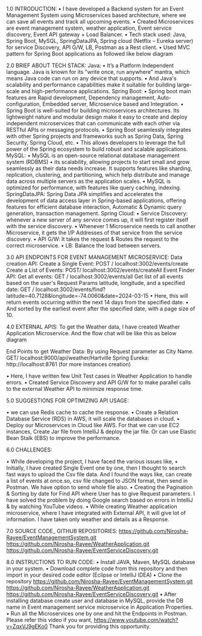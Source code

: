 1.0	INTRODUCTION:
•	I have developed a Backend system for an Event Management System using Microservices based architecture, where we can save all events and track all upcoming events.
•	Created Microservices are event management system, weather application, Event service discovery, Event API gateway + Load Balancer.
•	Tech stack used: Java, Spring Boot, MySQL, SpringDataJPA, Spring cloud (Netflix – Eureka server) for service Discovery, API G/W, LB, Postman as a Rest client.
•	Used MVC pattern for Spring Boot applications as followed like below diagram 
 
2.0	BRIEF ABOUT TECH STACK:
Java: 
•	It’s a Platform Independent language. Java is known for its "write once, run anywhere" mantra, which means Java code can run on any device that supports. 
•	And Java's scalability and performance capabilities make it suitable for building large-scale and high-performance applications.
Spring Boot: 
•	Spring boot main features are Rapid development, Dependency management, Auto-configuration, Embedded server, Microservice based and Integration.
•	Spring Boot is well-suited for building microservices architectures. Its lightweight nature and modular design make it easy to create and deploy independent microservices that can communicate with each other via RESTful APIs or messaging protocols.
•	Spring Boot seamlessly integrates with other Spring projects and frameworks such as Spring Data, Spring Security, Spring Cloud, etc. 
•	This allows developers to leverage the full power of the Spring ecosystem to build robust and scalable applications.
MySQL:
•	MySQL is an open-source relational database management system (RDBMS)
•	its scalability, allowing projects to start small and grow seamlessly as their data needs increase. It supports features like sharding, replication, clustering, and partitioning, which help distribute and manage data across multiple servers as the application scales.
•	MySQL is optimized for performance, with features like query caching, indexing.
SpringDataJPA:
Spring Data JPA simplifies and accelerates the development of data access layer in Spring-based applications, offering features for efficient database interaction, Automatic & Dynamic query generation, transaction management.
Spring Cloud:
•	Service Discovery: whenever a new server of any service comes up, it will first register itself with the service discovery. 
•	Whenever 1 Microservice needs to call another Microservice, it gets the I/P Addresses of that service from the service discovery.
•	API G/W: It takes the request & Routes the request to the correct microservice.
•	LB: Balance the load between servers.

3.0	API ENDPOINTS FOR EVENT MANAGEMENT MICROSERVICE:
Data creation API: 
Create a Single Event: POST / localhost:3002/events/create 
Create a List of Events: POST/ localhost:3002/events/createAll
Event Finder API:
Get all events: GET / localhost:3002/events/all
Get list of all events based on the user's Request Params latitude, longitude, and a specified date: 
GET / localhost:3002/events/find?latitude=40.7128&longitude=-74.0060&date=2024-03-15
•	Here, this will return events occurring within the next 14 days from the specified date. 
•	And sorted by the earliest event after the specified date, with a page size of 10.

 

4.0	EXTERNAL APIS: 
To get the Weather data, I have created Weather Application Microservice.  And the flow chat will be like this as below diagram
 

End Points to get Weather Data:   By using Request parameter as City Name.
GET/ localhost:9000/api/weather/Hartville
Spring Eureka:  http://localhost:8761 (for more instances creation)

 
•	Here, I have written few Unit Test cases in Weather Application to handle errors.
•	Created Service Discovery and API G/W for to make parallel calls to the external Weather API to minimize response time.

5.0	SUGGESTIONS FOR OPTIMIZING API USAGE:

•	we can use Redis cache to cache the response.
•	Create a Relation Database Service (RDS) in AWS, it will scale the databases in cloud.
•	Deploy our Microservices in Cloud like AWS. For that we can use EC2 instances, Create Jar file from IntelliJ & deploy the jar file. Or can use Elastic Bean Stalk (EBS) to improve the performance.

6.0	CHALLENGES:

•	While developing the project, I have faced the various issues like,
•	Initially, I have created Single Event one by one, then I thought to search fast ways to upload the Csv file data. And I found the ways like, can create a list of events at once.so, csv file changed to JSON format, then send in Postman. We have option to send whole file also.
•	Creating the Pagination & Sorting by date for Find API where User has to give Request parameters. I have solved the problem by doing Google search based on errors in IntelliJ & by watching YouTube videos.
•	While creating Weather application microservice, where I have integrated with External API, it will give lot of information. I have taken only weather and details as a Response.

7.0	SOURCE CODE_ GITHUB REPOSITORIES:
https://github.com/Nirosha-Rayee/EventManagementSystem.git	
https://github.com/Nirosha-Rayee/WeatherApplication.git
https://github.com/Nirosha-Rayee/EventServiceDiscovery.git

8.0	INSTRUCTIONS TO RUN CODE:
•	Install JAVA, Maven, MySQL database in your system.
•	Download complete code from this repository and then import in your desired code editor (Eclipse or IntelliJ IDEA)
•	Clone the repository
https://github.com/Nirosha-Rayee/EventManagementSystem.git
https://github.com/Nirosha-Rayee/WeatherApplication.git
https://github.com/Nirosha-Rayee/EventServiceDiscovery.git
•	After installing database create user and database in MySQL, provide the DB name in Event management service microservice in Application Properties.
•	Run all the Microservices one by one and hit the Endpoints in Postman.
Please refer this video if you want, https://www.youtube.com/watch?v=ZqxVJ9gEKo0
Thank you for providing this opportunity.







